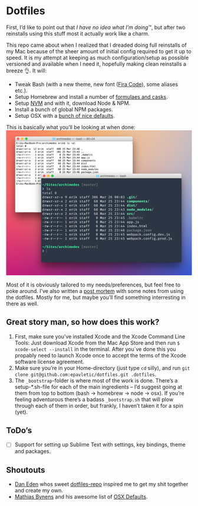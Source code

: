 # Dotfiles
First, I’d like to point out that _I have no idea what I’m doing_™, but after two reinstalls using this stuff most it actually work like a charm.

This repo came about when I realized that I dreaded doing full reinstalls of my Mac because of the sheer amount of initial config required to get it up to speed. It is my attempt at keeping as much configuration/setup as possible versioned and available when I need it, hopefully making clean reinstalls a breeze 👌. It will:

* Tweak Bash (with a new theme, new font ([Fira Code](https://github.com/tonsky/FiraCode)), some aliases etc.).
* Setup Homebrew and install a number of [formulaes and casks](https://github.com/epavletic/dotfiles/blob/master/Brewfile).
* Setup [NVM](https://github.com/creationix/nvm) and with it, download Node & NPM.
* Install a bunch of global NPM packages.
* Setup OSX with a [bunch of nice defaults](https://github.com/epavletic/dotfiles/blob/master/_bootstrap/setup-osx.sh).

This is basically what you’ll be looking at when done:
![Screenshot of two Terminal.app-windows – one before and one after tweaks.](screenshot.png)

Most of it is obviously tailored to my needs/preferences, but feel free to poke around. I’ve also written a [post mortem](https://gist.github.com/epavletic/eb6d9e0aaf0b6c729735) with some notes from using the dotfiles. Mostly for me, but maybe you’ll find something interresting in there as well.

## Great story man, so how does this work?

1. First, make sure you’ve installed Xcode and the Xcode Command Line Tools: Just download Xcode from the Mac App Store and then run `$ xcode-select --install` in the terminal. After you´ve done this you propably need to launch Xcode once to accept the terms of the Xcode software license agreement.
2. Make sure you’re in your Home-directory (just type `cd` silly), and run `git clone git@github.com:epavletic/dotfiles.git .dotfiles`.
3. The `_bootstrap`-folder is where most of the work is done. There’s a setup-*.sh-file for each of the main ingredients – I’d suggest going at them from top to bottom (bash → homebrew → node → osx). If you’re feeling adventurous there’s a badass `_bootstrap.sh` that will plow through each of them in order, but frankly, I haven’t taken it for a spin (yet).

## ToDo’s
- [ ] Support for setting up Sublime Text with settings, key bindings, theme and packages.

## Shoutouts
- [Dan Eden](https://daneden.me/) whos sweet [dotfiles-repo](https://github.com/daneden/dotfiles) inspired me to get my shit together and create my own.
- [Mathias Bynens](https://mathiasbynens.be) and his awesome list of [OSX Defaults](https://mths.be/osx).
